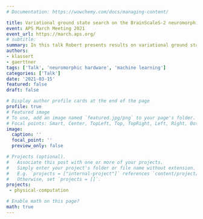 ```yaml
---
# Documentation: https://wowchemy.com/docs/managing-content/

title: Variational ground state search on the BrainScaleS-2 neuromorphic hardware
event: APS March Meeting 2021
event_url: https://march.aps.org/
# subtitle: 
summary: In this talk Robert presents results on variational ground state search with the BrainScaleS-2 neuromorphic hardware.
authors:
- klassert
- gaerttner
tags: ['Talk', 'neuromorphic hardware', 'machine learning']
categories: ['Talk']
date: '2021-03-15'
featured: false
draft: false

# Display author profile cards at the end of the page
profile: true
# Featured image
# To use, add an image named `featured.jpg/png` to your page's folder.
# Focal points: Smart, Center, TopLeft, Top, TopRight, Left, Right, BottomLeft, Bottom, BottomRight.
image:
  caption: ''
  focal_point: ''
  preview_only: false

# Projects (optional).
#   Associate this post with one or more of your projects.
#   Simply enter your project's folder or file name without extension.
#   E.g. `projects = ["internal-project"]` references `content/project/deep-learning/index.md`.
#   Otherwise, set `projects = []`.
projects:
 - physical-computation

# Enable math on this page?
math: true
---
```

